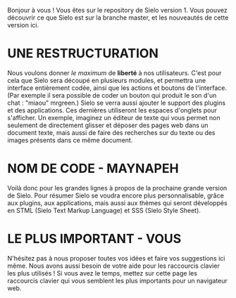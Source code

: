 Bonjour à vous ! Vous êtes sur le repository de Sielo version 1. Vous pouvez découvrir ce que Sielo est sur la branche master, et les nouveautés de cette version ici.

# UNE RESTRUCTURATION
Nous voulons donner *le maximum* de **liberté** à nos utilisateurs. C'est pour cela que Sielo sera découpé en plusieurs modules, et permettra une interface entièrement codée, ainsi que les actions et boutons de l'interface. (Par exemple il sera possible de coder un bouton qui produit le son d'un chat : "miaou" mrgreen.)
Sielo se verra aussi ajouter le support des plugins et des applications. Ces dernières utiliseront les espaces d'onglets pour s'afficher. Un exemple, imaginez un éditeur de texte qui vous permet non seulement de directement glisser et déposer des pages web dans un document texte, mais aussi de faire des recherches sur du texte ou des images présents dans ce même document.

# NOM DE CODE - MAYNAPEH
Voilà donc pour les grandes lignes à propos de la prochaine grande version de Sielo. Pour résumer Sielo se voudra encore plus personnalisable, grâce aux plugins, aux applications, mais aussi aux thèmes qui seront développés en STML (Sielo Text Markup Language) et SSS (Sielo Style Sheet).

# LE PLUS IMPORTANT - VOUS
N'hésitez pas à nous proposer toutes vos idées et faire vos suggestions ici même. Nous avons aussi besoin de votre aide pour les raccourcis clavier les plus utilisés ! Si vous avez le temps, mettez sur cette page les raccourcis clavier qui vous semblent les plus importants pour un navigateur web.
